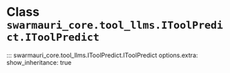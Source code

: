 # Class `swarmauri_core.tool_llms.IToolPredict.IToolPredict`

::: swarmauri_core.tool_llms.IToolPredict.IToolPredict
    options.extra:
      show_inheritance: true

